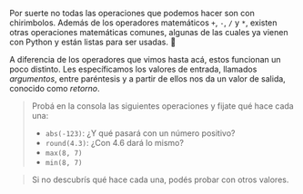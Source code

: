 Por suerte no todas las operaciones que podemos hacer son con chirimbolos. Además de los operadores matemáticos `+`, `-`, `/` y `*`, existen otras operaciones matemáticas comunes, algunas de las cuales ya vienen con Python y están listas para ser usadas. :raised_hands:

A diferencia de los operadores que vimos hasta acá, estos funcionan un poco distinto. Les específicamos los valores de entrada, llamados *argumentos*, entre paréntesis y a partir de ellos nos da un valor de salida, conocido como *retorno*.

> Probá en la consola las siguientes operaciones y fijate qué hace cada una:
>
> * `abs(-123)`: ¿Y qué pasará con un número positivo?
> * `round(4.3)`: ¿Con 4.6 dará lo mismo?
> * `max(8, 7)`
> * `min(8, 7)`

> Si no descubrís qué hace cada una, podés probar con otros valores.